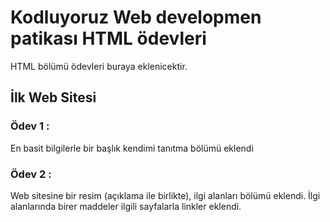 # Kodluyoruz Web developmen patikası HTML ödevleri

HTML bölümü ödevleri buraya eklenicektir.

## İlk Web Sitesi

### Ödev 1 : 
En basit bilgilerle bir başlık kendimi tanıtma bölümü eklendi

### Ödev 2 :
Web sitesine bir resim (açıklama ile birlikte), ilgi alanları bölümü eklendi. İlgi alanlarında birer maddeler ilgili sayfalarla linkler eklendi.
